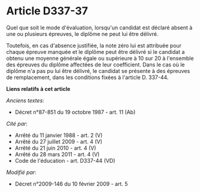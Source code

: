 # Article D337-37

Quel que soit le mode d'évaluation, lorsqu'un candidat est déclaré absent à une ou plusieurs épreuves, le diplôme ne peut lui
être délivré. 

Toutefois, en cas d'absence justifiée, la note zéro lui est attribuée pour chaque épreuve manquée et le diplôme peut être
délivré si le candidat a obtenu une moyenne générale égale ou supérieure à 10 sur 20 à l'ensemble des épreuves du diplôme
affectées de leur coefficient. Dans le cas où le diplôme n'a pas pu lui être délivré, le candidat se présente à des épreuves
de remplacement, dans les conditions fixées à l'article D. 337-44.

**Liens relatifs à cet article**

_Anciens textes_:

  - Décret n°87-851 du 19 octobre 1987 - art. 11 (Ab)

_Cité par_:

  - Arrêté du 11 janvier 1988 - art. 2 (V)
  - Arrêté du 27 juillet 2009 - art. 4 (V)
  - Arrêté du 21 juin 2010 - art. 4 (V)
  - Arrêté du 28 mars 2011 - art. 4 (V)
  - Code de l'éducation - art. D337-44 (VD)

_Modifié par_:

  - Décret n°2009-146 du 10 février 2009 - art. 5
